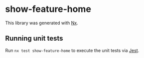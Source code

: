 # show-feature-home

This library was generated with [Nx](https://nx.dev).

## Running unit tests

Run `nx test show-feature-home` to execute the unit tests via [Jest](https://jestjs.io).
